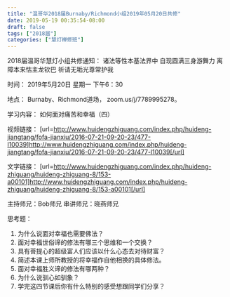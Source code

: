 ```yaml
---
title: "温哥华2018届Burnaby/Richmond小组2019年05月20日共修"
date: 2019-05-19 00:35:54-08:00
draft: false
tags: ["2018届"]
categories: ["慧灯禅修班"]
---
```

2018届温哥华慧灯小组共修通知：
诸法等性本基法界中
自现圆满三身游舞力
离障本来怙主龙钦巴
祈请无垢光尊常护我

时间：
2019年5月20日 星期一 下午6：30

地点：
Burnaby、Richmond道场， zoom.us/j/7789995278。

学习内容：
如何面对痛苦和幸福（四）

视频链接：
[url=http://www.huidengzhiguang.com/index.php/huideng-jiangtang/fofa-jianxiu/2016-07-21-09-20-23/477-l10039]http://www.huidengzhiguang.com/index.php/huideng-jiangtang/fofa-jianxiu/2016-07-21-09-20-23/477-l10039[/url]

文字链接：
[url=http://www.huidengzhiguang.com/index.php/huideng-zhiguang/huideng-zhiguang-8/153-a00101]http://www.huidengzhiguang.com/index.php/huideng-zhiguang/huideng-zhiguang-8/153-a00101[/url] 

主持师兄：Bob师兄
串讲师兄：晓燕师兄

思考题：
1. 为什么说面对幸福也需要佛法？
2. 面对幸福世俗谛的修法有哪三个思维和一个交换？
3. 具有菩提心的超级富人们应该以什么心态去对待财富？
4. 简述本课上师所教授的将幸福作自他相换的具体修法。
5. 面对幸福胜义谛的修法有哪两种？
6. 为什么说驯心如驯象？
7. 学完这四节课后你有什么特别的感受想跟同学们分享？
